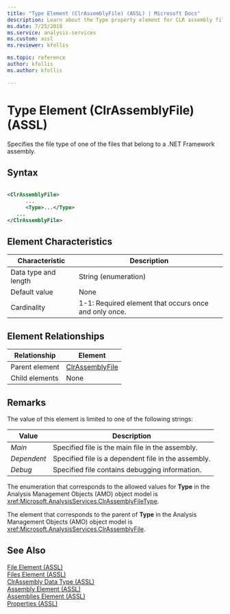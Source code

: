 ```yaml
---
title: "Type Element (ClrAssemblyFile) (ASSL) | Microsoft Docs"
description: Learn about the Type property element for CLR assembly file in the Analysis Services Scripting Language (ASSL) schema.
ms.date: 7/25/2018
ms.service: analysis-services
ms.custom: assl
ms.reviewer: kfollis

ms.topic: reference
author: kfollis
ms.author: kfollis

---
```

# Type Element (ClrAssemblyFile) (ASSL)

  Specifies the file type of one of the files that belong to a  .NET Framework assembly.  
  
## Syntax  
  
```xml  
  
<ClrAssemblyFile>  
      ...  
      <Type>...</Type>  
   ...  
</ClrAssemblyFile>  
```  
  
## Element Characteristics  
  
|Characteristic|Description|  
|--------------------|-----------------|  
|Data type and length|String (enumeration)|  
|Default value|None|  
|Cardinality|1-1: Required element that occurs once and only once.|  
  
## Element Relationships  
  
|Relationship|Element|  
|------------------|-------------|  
|Parent element|[ClrAssemblyFile](../data-type/clrassemblyfile-data-type-assl.md)|  
|Child elements|None|  
  
## Remarks  
 The value of this element is limited to one of the following strings:  
  
|Value|Description|  
|-----------|-----------------|  
|*Main*|Specified file is the main file in the assembly.|  
|*Dependent*|Specified file is a dependent file in the assembly.|  
|*Debug*|Specified file contains debugging information.|  
  
 The enumeration that corresponds to the allowed values for **Type** in the Analysis Management Objects (AMO) object model is <xref:Microsoft.AnalysisServices.ClrAssemblyFileType>.  
  
 The element that corresponds to the parent of **Type** in the Analysis Management Objects (AMO) object model is <xref:Microsoft.AnalysisServices.ClrAssemblyFile>.  
  
## See Also  
 [File Element &#40;ASSL&#41;](../objects/file-element-assl.md)   
 [Files Element &#40;ASSL&#41;](../collections/files-element-assl.md)   
 [ClrAssembly Data Type &#40;ASSL&#41;](../data-type/clrassembly-data-type-assl.md)   
 [Assembly Element &#40;ASSL&#41;](../objects/assembly-element-assl.md)   
 [Assemblies Element &#40;ASSL&#41;](../collections/assemblies-element-assl.md)   
 [Properties &#40;ASSL&#41;](properties-assl.md)  
  
  
